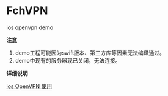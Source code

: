 # FchVPN
ios openvpn demo


**注意**

1. demo工程可能因为swift版本、第三方库等因素无法编译通过。
2. demo中现有的服务器现已关闭，无法连接。

**详细说明**

[ios OpenVPN 使用](https://www.jianshu.com/p/66039ea97656)
